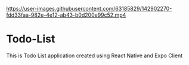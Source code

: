 
https://user-images.githubusercontent.com/63185829/142902270-fdd33faa-982e-4e12-ab43-b0d200e99c52.mp4

# Todo-List
This is Todo List application created using React Native and Expo Client
